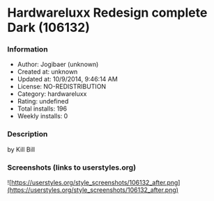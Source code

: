# Hardwareluxx Redesign complete Dark (106132)

### Information
- Author: Jogibaer (unknown)
- Created at: unknown
- Updated at: 10/9/2014, 9:46:14 AM
- License: NO-REDISTRIBUTION
- Category: hardwareluxx
- Rating: undefined
- Total installs: 196
- Weekly installs: 0


### Description
by Kill Bill


### Screenshots (links to userstyles.org)
![https://userstyles.org/style_screenshots/106132_after.png](https://userstyles.org/style_screenshots/106132_after.png)


